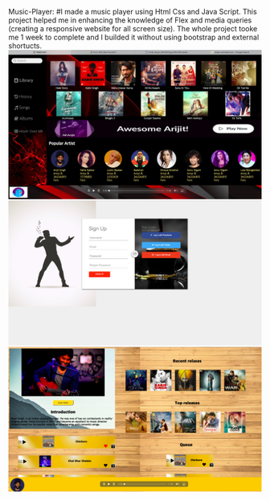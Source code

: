  Music-Player:
#I made a music player using Html Css and Java Script.
This project helped me in enhancing the knowledge of Flex and media queries (creating a responsive website for all screen size).
The whole project tooke me 1 week to complete and I builded it without using bootstrap and external shortucts.
![](https://github.com/ayush29azad/Music-Player/blob/master/Music%20imgs/Screenshot%202021-01-09%20at%207.06.01%20PM.png)
![](https://github.com/ayush29azad/Music-Player/blob/master/Music%20imgs/Screenshot%202021-01-09%20at%207.06.17%20PM.png)
![](https://github.com/ayush29azad/Music-Player/blob/master/Music%20imgs/Screenshot%202021-01-09%20at%207.06.48%20PM.png)







